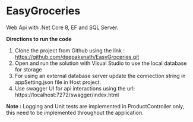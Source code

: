 # EasyGroceries
Web Api with .Net Core 8, EF and SQL Server.

**Directions to run the code**
1. Clone the project from Github using the link : https://github.com/deepaksnath/EasyGroceries.git
2. Open and run the solution with Visual Studio to use the local database for storage
3. For using an external database server update the connection string in appSetting.json file in Host project.
4. Use swagger UI for api interactions using the url: https://localhost:7272/swagger/index.html

**Note :**
Logging and Unit tests are implemented in ProductController only, this need to be implemented throughout the application.
